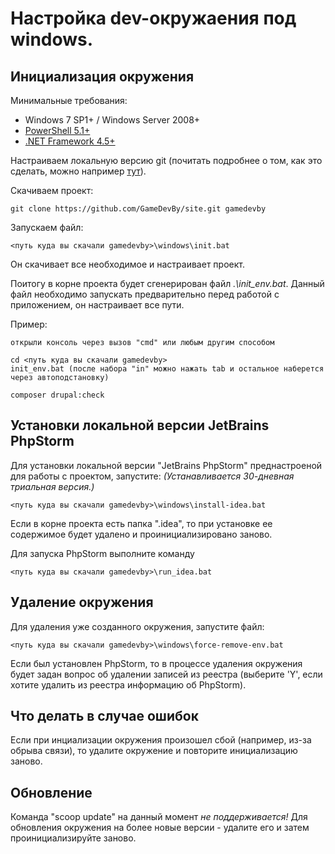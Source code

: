 # Настройка dev-окружаения под windows.

## Инициализация окружения

Минимальные требования:

* Windows 7 SP1+ / Windows Server 2008+
* [PowerShell 5.1+](https://www.microsoft.com/en-us/download/details.aspx?id=54616)
* [.NET Framework 4.5+](https://www.microsoft.com/net/download)

Настраиваем локальную версию git (почитать подробнее о том, как это сделать, можно например [тут](https://habr.com/ru/post/125799)).

Скачиваем проект:

```
git clone https://github.com/GameDevBy/site.git gamedevby
```

Запускаем файл:
```
<путь куда вы скачали gamedevby>\windows\init.bat
```

Он скачивает все необходимое и настраивает проект.

Поитогу в корне проекта будет сгенерирован файл _.\init_env.bat_.
Данный файл необходимо запускать предварительно перед работой с приложением, он настраивает все пути.

Пример:
```
открыли консоль через вызов "cmd" или любым другим способом

cd <путь куда вы скачали gamedevby>
init_env.bat (после набора "in" можно нажать tab и остальное наберется через автоподстановку)

composer drupal:check
```

## Установки локальной версии JetBrains PhpStorm

Для установки локальной версии "JetBrains PhpStorm" преднастроеной для работы с проектом, запустите:
_(Устанавливается 30-дневная триальная версия.)_
```
<путь куда вы скачали gamedevby>\windows\install-idea.bat
```

Если в корне проекта есть папка ".idea", то при установке ее содержимое будет удалено и проинициализировано заново.

Для запуска PhpStorm выполните команду
```
<путь куда вы скачали gamedevby>\run_idea.bat
```

## Удаление окружения

Для удаления уже созданного окружения, запустите файл:
```
<путь куда вы скачали gamedevby>\windows\force-remove-env.bat
```

Если был установлен PhpStorm, то в процессе удаления окружения будет задан вопрос об удалении записей из реестра (выберите 'Y', если хотите удалить из реестра информацию об PhpStorm).

## Что делать в случае ошибок

Если при инциализации окружения произошел сбой (например, из-за обрыва связи), то удалите окружение и повторите инициализацию заново.

## Обновление

Команда "scoop update" на данный момент _не поддерживается!_ Для обновления окружения на более новые версии - удалите его и затем проинициализируйте заново.

